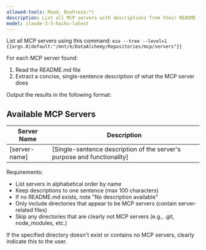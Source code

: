 ```yaml
---
allowed-tools: Read, Bash(eza:*)
description: List all MCP servers with descriptions from their README files
model: claude-3-5-haiku-latest
---
```


List all MCP servers using this command: `eza --tree --level=1 {{args.0|default:"/mnt/e/DataAlchemy/Repositories/mcp/servers"}}`

For each MCP server found:
1. Read the README.md file
2. Extract a concise, single-sentence description of what the MCP server does

Output the results in the following format:

## Available MCP Servers

| Server Name | Description |
|-------------|-------------|
| [server-name] | [Single-sentence description of the server's purpose and functionality] |

Requirements:
- List servers in alphabetical order by name
- Keep descriptions to one sentence (max 100 characters)
- If no README.md exists, note "No description available"
- Only include directories that appear to be MCP servers (contain server-related files)
- Skip any directories that are clearly not MCP servers (e.g., .git, node_modules, etc.)

If the specified directory doesn't exist or contains no MCP servers, clearly indicate this to the user.